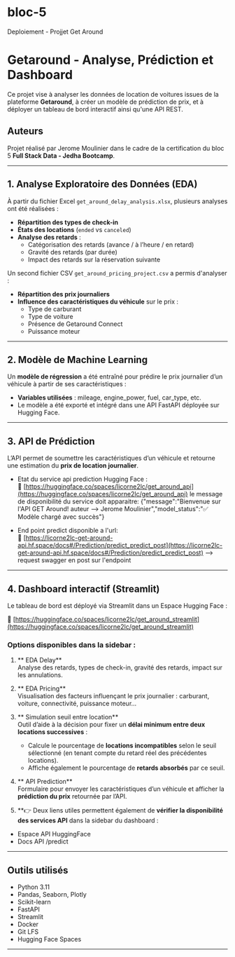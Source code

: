 # bloc-5
Deploiement - Projjet Get Around

# Getaround - Analyse, Prédiction et Dashboard

Ce projet vise à analyser les données de location de voitures issues de la plateforme **Getaround**, à créer un modèle de prédiction de prix, et à déployer un tableau de bord interactif ainsi qu'une API REST.

## Auteurs

Projet réalisé par Jerome Moulinier dans le cadre de la certification du bloc 5 **Full Stack Data - Jedha Bootcamp**.

---

## 1. Analyse Exploratoire des Données (EDA)

À partir du fichier Excel `get_around_delay_analysis.xlsx`, plusieurs analyses ont été réalisées :

- **Répartition des types de check-in**
- **États des locations** (`ended` vs `canceled`)
- **Analyse des retards** :
  - Catégorisation des retards (avance / à l’heure / en retard)
  - Gravité des retards (par durée)
  - Impact des retards sur la réservation suivante

Un second fichier CSV `get_around_pricing_project.csv` a permis d'analyser :

- **Répartition des prix journaliers**
- **Influence des caractéristiques du véhicule** sur le prix :
  - Type de carburant
  - Type de voiture
  - Présence de Getaround Connect
  - Puissance moteur

---

## 2. Modèle de Machine Learning

Un **modèle de régression** a été entraîné pour prédire le prix journalier d’un véhicule à partir de ses caractéristiques :

- **Variables utilisées** : mileage, engine_power, fuel, car_type, etc.
- Le modèle a été exporté et intégré dans une API FastAPI déployée sur Hugging Face.

---

## 3. API de Prédiction

L’API permet de soumettre les caractéristiques d’un véhicule et retourne une estimation du **prix de location journalier**.

- Etat du service api prediction Hugging Face :  
  🔗 [https://huggingface.co/spaces/licorne2lc/get_around_api](https://huggingface.co/spaces/licorne2lc/get_around_api)
      le message de disponibilité du service doit apparaitre:
      {"message":"Bienvenue sur l'API GET Around! auteur —> Jerome Moulinier","model_status":"✅ Modèle chargé avec succès"}


-  End point predict disponible a l'url:  
  🔗 [https://licorne2lc-get-around-api.hf.space/docs#/Prediction/predict_predict_post](https://licorne2lc-get-around-api.hf.space/docs#/Prediction/predict_predict_post) --> request swagger en post sur l'endpoint 
---

## 4. Dashboard interactif (Streamlit)

Le tableau de bord est déployé via Streamlit dans un Espace Hugging Face :

🔗 [https://huggingface.co/spaces/licorne2lc/get_around_streamlit](https://huggingface.co/spaces/licorne2lc/get_around_streamlit)

###  Options disponibles dans la sidebar :

1. ** EDA Delay**  
   Analyse des retards, types de check-in, gravité des retards, impact sur les annulations.

2. ** EDA Pricing**  
   Visualisation des facteurs influençant le prix journalier : carburant, voiture, connectivité, puissance moteur...

3. ** Simulation seuil entre location**  
   Outil d’aide à la décision pour fixer un **délai minimum entre deux locations successives** :

   - Calcule le pourcentage de **locations incompatibles** selon le seuil sélectionné (en tenant compte du retard réel des précédentes locations).
   - Affiche également le pourcentage de **retards absorbés** par ce seuil.
        
4. ** API Prediction**  
   Formulaire pour envoyer les caractéristiques d’un véhicule et afficher la **prédiction du prix** retournée par l’API.

5. **👉 Deux liens utiles permettent également de **vérifier la disponibilité des services API** dans la sidebar du dashboard :
-  Espace API HuggingFace
-  Docs API /predict

---

##  Outils utilisés

- Python 3.11
- Pandas, Seaborn, Plotly
- Scikit-learn
- FastAPI
- Streamlit
- Docker
- Git LFS
- Hugging Face Spaces

---

